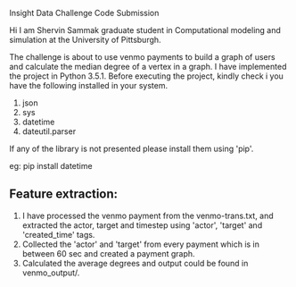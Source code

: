 Insight Data Challenge Code Submission

Hi I am Shervin Sammak graduate student in Computational modeling and simulation at the University of Pittsburgh.

The challenge is about to use venmo payments to build a graph of users and calculate the median degree of a vertex in a graph. I have implemented the project in Python 3.5.1. Before executing the project, kindly check i you have the following installed in your system.

1. json
2. sys
3. datetime
4. dateutil.parser

If any of the library is not presented please install them using 'pip'.

eg: pip install datetime

Feature extraction:
-----------------------
1. I have processed the venmo payment from the venmo-trans.txt, and extracted the actor, target and timestep using 'actor', 'target' and 'created_time' tags.
2. Collected the 'actor' and 'target' from every payment which is in between 60 sec and created a payment graph. 
3. Calculated the average degrees and output could be found in venmo_output/.
